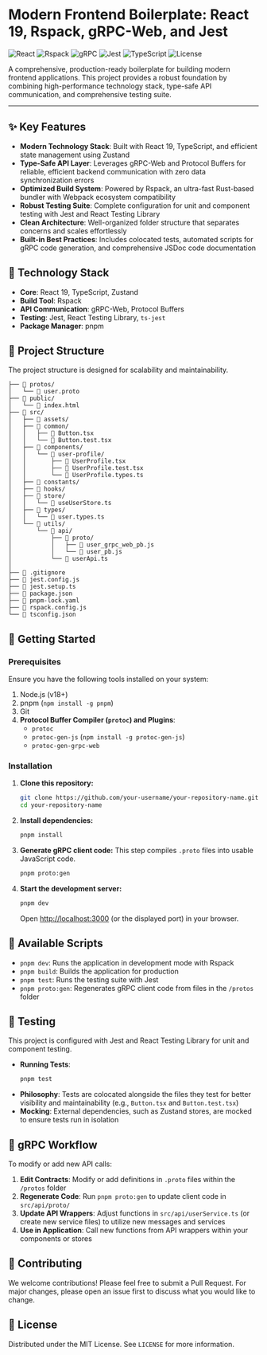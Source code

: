 # Modern Frontend Boilerplate: React 19, Rspack, gRPC-Web, and Jest

![React](https://img.shields.io/badge/React-19-blue?logo=react)
![Rspack](https://img.shields.io/badge/Rspack-Fast-orange?logo=webpack)
![gRPC](https://img.shields.io/badge/gRPC--Web-TypeSafe-green?logo=grpc)
![Jest](https://img.shields.io/badge/Tests-Jest-red?logo=jest)
![TypeScript](https://img.shields.io/badge/TypeScript-Strict-blue?logo=typescript)
![License](https://img.shields.io/badge/License-MIT-yellow.svg)

A comprehensive, production-ready boilerplate for building modern frontend applications. This project provides a robust foundation by combining high-performance technology stack, type-safe API communication, and comprehensive testing suite.

---

## ✨ Key Features

- **Modern Technology Stack**: Built with React 19, TypeScript, and efficient state management using Zustand
- **Type-Safe API Layer**: Leverages gRPC-Web and Protocol Buffers for reliable, efficient backend communication with zero data synchronization errors
- **Optimized Build System**: Powered by Rspack, an ultra-fast Rust-based bundler with Webpack ecosystem compatibility
- **Robust Testing Suite**: Complete configuration for unit and component testing with Jest and React Testing Library
- **Clean Architecture**: Well-organized folder structure that separates concerns and scales effortlessly
- **Built-in Best Practices**: Includes colocated tests, automated scripts for gRPC code generation, and comprehensive JSDoc code documentation

## 🚀 Technology Stack

- **Core**: React 19, TypeScript, Zustand
- **Build Tool**: Rspack
- **API Communication**: gRPC-Web, Protocol Buffers
- **Testing**: Jest, React Testing Library, `ts-jest`
- **Package Manager**: pnpm

## 📂 Project Structure

The project structure is designed for scalability and maintainability.

```
├── 📁 protos/
│   └── 📄 user.proto
├── 📁 public/
│   └── 📄 index.html
├── 📁 src/
│   ├── 📁 assets/
│   ├── 📁 common/
│   │   ├── 📄 Button.tsx
│   │   └── 🧪 Button.test.tsx
│   ├── 📁 components/
│   │   └── 📁 user-profile/
│   │       ├── 📄 UserProfile.tsx
│   │       ├── 🧪 UserProfile.test.tsx
│   │       └── 📄 UserProfile.types.ts
│   ├── 📁 constants/
│   ├── 📁 hooks/
│   ├── 📁 store/
│   │   └── 📄 useUserStore.ts
│   ├── 📁 types/
│   │   └── 📄 user.types.ts
│   └── 📁 utils/
│       └── 📁 api/
│           ├── 📁 proto/
│           │   ├── 📄 user_grpc_web_pb.js
│           │   └── 📄 user_pb.js
│           └── 📄 userApi.ts
│
├── 📄 .gitignore
├── 📄 jest.config.js
├── 📄 jest.setup.ts
├── 📄 package.json
├── 📄 pnpm-lock.yaml
├── 📄 rspack.config.js
└── 📄 tsconfig.json
```

## 🏁 Getting Started

### Prerequisites

Ensure you have the following tools installed on your system:

1. Node.js (v18+)
2. pnpm (`npm install -g pnpm`)
3. Git
4. **Protocol Buffer Compiler (`protoc`) and Plugins**:
   - `protoc`
   - `protoc-gen-js` (`npm install -g protoc-gen-js`)
   - `protoc-gen-grpc-web`

### Installation

1. **Clone this repository:**
   ```bash
   git clone https://github.com/your-username/your-repository-name.git
   cd your-repository-name
   ```

2. **Install dependencies:**
   ```bash
   pnpm install
   ```

3. **Generate gRPC client code:**
   This step compiles `.proto` files into usable JavaScript code.
   ```bash
   pnpm proto:gen
   ```

4. **Start the development server:**
   ```bash
   pnpm dev
   ```
   Open [http://localhost:3000](http://localhost:3000) (or the displayed port) in your browser.

## 📜 Available Scripts

- `pnpm dev`: Runs the application in development mode with Rspack
- `pnpm build`: Builds the application for production
- `pnpm test`: Runs the testing suite with Jest
- `pnpm proto:gen`: Regenerates gRPC client code from files in the `/protos` folder

## 🧪 Testing

This project is configured with Jest and React Testing Library for unit and component testing.

- **Running Tests**:
  ```bash
  pnpm test
  ```
- **Philosophy**: Tests are colocated alongside the files they test for better visibility and maintainability (e.g., `Button.tsx` and `Button.test.tsx`)
- **Mocking**: External dependencies, such as Zustand stores, are mocked to ensure tests run in isolation

## 🔄 gRPC Workflow

To modify or add new API calls:

1. **Edit Contracts**: Modify or add definitions in `.proto` files within the `/protos` folder
2. **Regenerate Code**: Run `pnpm proto:gen` to update client code in `src/api/proto/`
3. **Update API Wrappers**: Adjust functions in `src/api/userService.ts` (or create new service files) to utilize new messages and services
4. **Use in Application**: Call new functions from API wrappers within your components or stores

## 🤝 Contributing

We welcome contributions! Please feel free to submit a Pull Request. For major changes, please open an issue first to discuss what you would like to change.

## 📄 License

Distributed under the MIT License. See `LICENSE` for more information.

